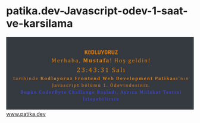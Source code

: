 # patika.dev-Javascript-odev-1-saat-ve-karsilama
![alt text](https://github.com/mustafabucak01/PatikaDevProjects/blob/main/Javascript/Odev-1-saat-ve-karsilama/example.jpg?raw=true?raw=true)
www.patika.dev
